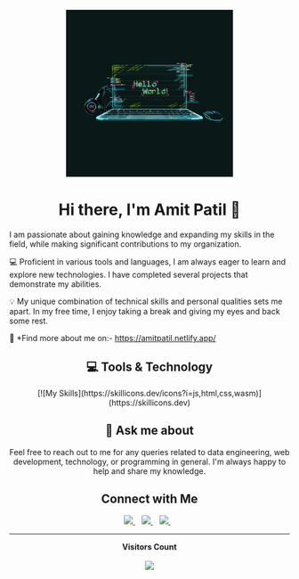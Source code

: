 <p align='center'>
  <img src="./hello-world.gif" height="300rem"/>
</p>

<h1 align="center">Hi there, I'm Amit Patil 👋</h1>
<p align='center'>

I am passionate about gaining knowledge and expanding my skills in the field, while making significant contributions to my organization.

💻 Proficient in various tools and languages, I am always eager to learn and explore new technologies. I have completed several projects that demonstrate my abilities.

💡 My unique combination of technical skills and personal qualities sets me apart. In my free time, I enjoy taking a break and giving my eyes and back some rest.

📌 *Find more about me on:- https://amitpatil.netlify.app/
</p>

<h2 align='center'> 💻 Tools & Technology</h2>

<p align="center">
   [![My Skills](https://skillicons.dev/icons?i=js,html,css,wasm)](https://skillicons.dev)
</p>

<h2 align="center">💬 Ask me about</h2>
<p align='center'>
  Feel free to reach out to me for any queries related to data engineering, web development, technology, or programming in general. I'm always happy to help and share my knowledge.
</p>

<h2 align='center'>Connect with Me</h2>

<p align="center">
  <a href="https://twitter.com/iamranjity" target="_blank">
    <img src="https://img.shields.io/badge/Twitter-1DA1F2?style=for-the-badge&logo=twitter&logoColor=white" />
  </a>&nbsp;&nbsp;
  <a href="https://linkedin.com/in/13yadav" target="_blank">
    <img src="https://img.shields.io/badge/LinkedIn-0077B5?style=for-the-badge&logo=linkedin&logoColor=white" />
  </a>&nbsp;&nbsp;
  <a href="https://instagram.com/iamranjity" target="_blank">
    <img src="https://img.shields.io/badge/Instagram-E4405F?style=for-the-badge&logo=instagram&logoColor=white" />
  </a>&nbsp;&nbsp;
</p>

---

<p align="center"><b>Visitors Count</b></p>
<p align="center"><img align="center" src="https://profile-counter.glitch.me/{meAmitPatil}/count.svg" /></p>
